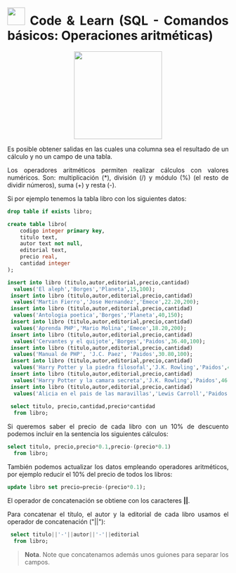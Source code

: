 <div align="justify">

# <img src=../../../../images/coding-book.png width="40"> Code & Learn (SQL - Comandos básicos: Operaciones aritméticas)

<div align="center">
<img src="https://www.comunidadbaratz.com/wp-content/uploads/Sabes-cuales-son-los-libros-mas-vendidos-de-2017-a-traves-de-Internet-en-Espana.jpg" width="200px"/>
</div>

Es posible obtener salidas en las cuales una columna sea el resultado de un cálculo y no un campo de una tabla.

Los operadores aritméticos permiten realizar cálculos con valores numéricos.
Son: multiplicación (*), división (/) y módulo (%) (el resto de dividir números), suma (+) y resta (-).

Si por ejemplo tenemos la tabla libro con los siguientes datos:

```sql
drop table if exists libro;

create table libro(
	codigo integer primary key,
	titulo text,
	autor text not null, 
	editorial text,
	precio real,
	cantidad integer
);

insert into libro (titulo,autor,editorial,precio,cantidad)
  values('El aleph','Borges','Planeta',15,100);
 insert into libro (titulo,autor,editorial,precio,cantidad)
  values('Martin Fierro','Jose Hernandez','Emece',22.20,200);
 insert into libro (titulo,autor,editorial,precio,cantidad)
  values('Antologia poetica','Borges','Planeta',40,150);
 insert into libro (titulo,autor,editorial,precio,cantidad)
  values('Aprenda PHP','Mario Molina','Emece',18.20,200);
 insert into libro (titulo,autor,editorial,precio,cantidad)
  values('Cervantes y el quijote','Borges','Paidos',36.40,100);
 insert into libro (titulo,autor,editorial,precio,cantidad)
  values('Manual de PHP', 'J.C. Paez', 'Paidos',30.80,100);
 insert into libro (titulo,autor,editorial,precio,cantidad)
  values('Harry Potter y la piedra filosofal','J.K. Rowling','Paidos',45.00,500);
 insert into libro (titulo,autor,editorial,precio,cantidad)
  values('Harry Potter y la camara secreta','J.K. Rowling','Paidos',46.00,300);
 insert into libro (titulo,autor,editorial,precio,cantidad)
  values('Alicia en el pais de las maravillas','Lewis Carroll','Paidos',null,50);
  
 select titulo, precio,cantidad,precio*cantidad
  from libro;
```

Si queremos saber el precio de cada libro con un 10% de descuento podemos incluir en la sentencia los siguientes cálculos:

```sql
select titulo, precio,precio*0.1,precio-(precio*0.1)
  from libro;  
```
También podemos actualizar los datos empleando operadores aritméticos, por ejemplo reducir el 10% del precio de todos los libros:

```sql
update libro set precio=precio-(precio*0.1); 
```
El operador de concatenación se obtiene con los caracteres __||__.

Para concatenar el título, el autor y la editorial de cada libro usamos el operador de concatenación ("||"):

```sql
 select titulo||'-'||autor||'-'||editorial
  from libro;
```

> __Nota__. Note que concatenamos además unos guiones para separar los campos.


</div>
